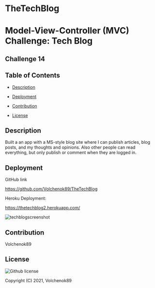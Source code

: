 # TheTechBlog

#   Model-View-Controller (MVC) Challenge: Tech Blog

## Challenge 14


## Table of Contents

- [Description](#description)

- [Deployment](#deployment)

- [Contribution](#contribution)
 
- [License](#license)



## Description

Built a an app with a MS-style blog site
where I can publish articles, blog posts, and my thoughts and opinions. Also other people can read everything, but only publish or comment when they are logged in.



## Deployment

GitHub link

https://github.com/Volchenok89/TheTechBlog

Heroku Deployment: 

https://thetechblog2.herokuapp.com/


![techblogscreenshot](https://user-images.githubusercontent.com/77917594/126886499-5f6ac088-bf8e-4ac9-957a-7214e2036402.png)




## Contribution
Volchenok89

 
## License

![Github license](https://img.shields.io/badge/license-MIT-blue.svg)

Copyright (C) 2021, Volchenok89
